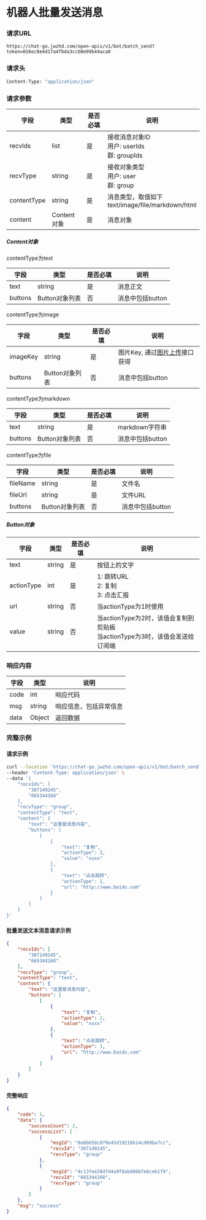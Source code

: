 # 机器人批量发送消息

### 请求URL

`https://chat-go.jwzhd.com/open-apis/v1/bot/batch_send?token=016ec8e4d17a4fbda3ccb0e99b44aca0`

### 请求头

```bash
Content-Type: "application/json"
```

### 请求参数

| 字段        | 类型        | 是否必填 | 说明                                                 |
| ----------- | ----------- | -------- | ---------------------------------------------------- |
| recvIds     | list        | 是       | 接收消息对象ID<br/>用户: userIds<br/>群: groupIds    |
| recvType    | string      | 是       | 接收对象类型<br/>用户: user<br/>群: group            |
| contentType | string      | 是       | 消息类型，取值如下<br/>text/image/file/markdown/html |
| content     | Content对象 | 是       | 消息对象                                             |

##### Content对象

contentType为text

| 字段    | 类型           | 是否必填 | 说明             |
| ------- | -------------- | -------- | ---------------- |
| text    | string         | 是       | 消息正文         |
| buttons | Button对象列表 | 否       | 消息中包括button |

contentType为image

| 字段     | 类型           | 是否必填 | 说明                                                                     |
| -------- | -------------- | -------- | ------------------------------------------------------------------------ |
| imageKey | string         | 是       | 图片Key, 通过[图片上传](https://www.yhchat.com/document/400-452)接口获得 |
| buttons  | Button对象列表 | 否       | 消息中包括button                                                         |

contentType为markdown

| 字段    | 类型           | 是否必填 | 说明             |
| ------- | -------------- | -------- | ---------------- |
| text    | string         | 是       | markdown字符串   |
| buttons | Button对象列表 | 否       | 消息中包括button |

contentType为file

| 字段     | 类型           | 是否必填 | 说明             |
| -------- | -------------- | -------- | ---------------- |
| fileName | string         | 是       | 文件名           |
| fileUrl  | string         | 是       | 文件URL          |
| buttons  | Button对象列表 | 否       | 消息中包括button |

##### Button对象

| 字段       | 类型   | 是否必填 | 说明                                                                            |
| ---------- | ------ | -------- | ------------------------------------------------------------------------------- |
| text       | string | 是       | 按钮上的文字                                                                    |
| actionType | int    | 是       | 1: 跳转URL<br/>2: 复制<br/>3: 点击汇报                                          |
| url        | string | 否       | 当actionType为1时使用                                                           |
| value      | string | 否       | 当actionType为2时，该值会复制到剪贴板<br/>当actionType为3时，该值会发送给订阅端 |

### 响应内容

| 字段 | 类型   | 说明                   |
| ---- | ------ | ---------------------- |
| code | int    | 响应代码               |
| msg  | string | 响应信息，包括异常信息 |
| data | Object | 返回数据               |

### 完整示例

#### 请求示例

```bash
curl --location 'https://chat-go.jwzhd.com/open-apis/v1/bot/batch_send?token=016ec8e4d17a4fbda3ccb0e99b44aca0' \
--header 'Content-Type: application/json' \
--data '{
    "recvIds": [
        "307149245",
        "665344168"
    ],
    "recvType": "group",
    "contentType": "text",
    "content": {
        "text": "这里是消息内容",
        "buttons": [
            [
                {
                    "text": "复制",
                    "actionType": 2,
                    "value": "xxxx"
                },
                {
                    "text": "点击跳转",
                    "actionType": 1,
                    "url": "http://www.baidu.com"
                }
            ]
        ]
    }
}'
```

#### 批量发送文本消息请求示例

```json
{
    "recvIds": [
        "307149245",
        "665344168"
    ],
    "recvType": "group",
    "contentType": "text",
    "content": {
        "text": "这里是消息内容",
        "buttons": [
            [
                {
                    "text": "复制",
                    "actionType": 2,
                    "value": "xxxx"
                },
                {
                    "text": "点击跳转",
                    "actionType": 1,
                    "url": "http://www.baidu.com"
                }
            ]
        ]
    }
}
```
#### 完整响应
```json
{
    "code": 1,
    "data": {
        "successCount": 2,
        "successList": [
            {
                "msgId": "0a6b658c079e45d19216b14cd69ba7cc",
                "recvId": "307149245",
                "recvType": "group"
            },
            {
                "msgId": "4c13fee28dfd4a9f8ab886bfe6ceb1f9",
                "recvId": "665344168",
                "recvType": "group"
            }
        ]
    },
    "msg": "success"
}
```
